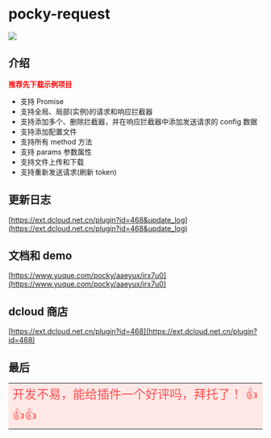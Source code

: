 # pocky-request

<img src="https://img.shields.io/badge/version-2.0.3-blue.svg?cacheSeconds=2592000" /><br />

## 介绍

<font color="red">**推荐先下载示例项目**</font><br />

- 支持 Promise
- 支持全局、局部(实例)的请求和响应拦截器
- 支持添加多个、删除拦截器，并在响应拦截器中添加发送请求的 config 数据
- 支持添加配置文件
- 支持所有 method 方法
- 支持 params 参数属性
- 支持文件上传和下载
- 支持重新发送请求(刷新 token)

## 更新日志

[https://ext.dcloud.net.cn/plugin?id=468&update_log](https://ext.dcloud.net.cn/plugin?id=468&update_log)

## 文档和 demo

[https://www.yuque.com/pocky/aaeyux/irx7u0](https://www.yuque.com/pocky/aaeyux/irx7u0)

## dcloud 商店

[https://ext.dcloud.net.cn/plugin?id=468](https://ext.dcloud.net.cn/plugin?id=468)

## 最后

<table><tr><td bgcolor="#FFE8E6" >
<font color="#FF4D4F" size="5">
开发不易，能给插件一个好评吗，拜托了！ 👍👍👍
</font>
</td></tr></table>
